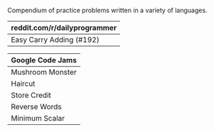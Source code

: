 Compendium of practice problems written in a variety of languages.

|reddit.com/r/dailyprogrammer|
|----------------------------|
|Easy Carry Adding (#192)                   | [JAVA]|

|Google Code Jams|
|----------------|
|Mushroom Monster| (2015 Round 1A)          | [JAVA]<br />|
|Haircut         | (2015 Round 1A)           | [JAVA]<br />|
|Store Credit    | (2010 Qualification Round)| [C#]<br />|
|Reverse Words   | (2010 Qualification Round)| [C#]<br />|
|Minimum Scalar  | (2008 Round 1A)           | [C#] [Python]|
